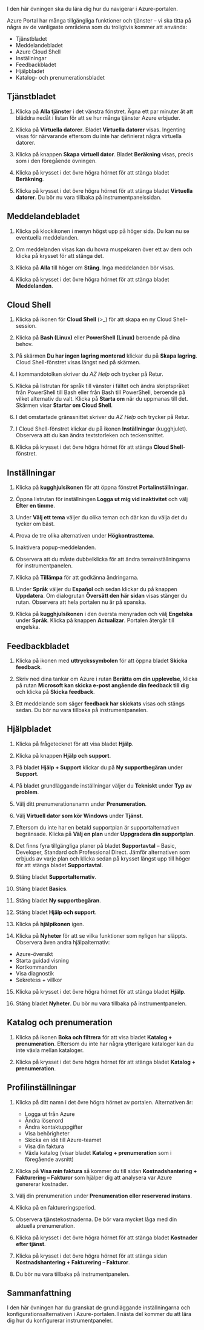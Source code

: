 I den här övningen ska du lära dig hur du navigerar i Azure-portalen. 

Azure Portal har många tillgängliga funktioner och tjänster – vi ska titta på några av de vanligaste områdena som du troligtvis kommer att använda:

* Tjänstbladet
* Meddelandebladet
* Azure Cloud Shell
* Inställningar
* Feedbackbladet
* Hjälpbladet
* Katalog- och prenumerationsbladet

## <a name="services-blade"></a>Tjänstbladet

1. Klicka på **Alla tjänster** i det vänstra fönstret. Ägna ett par minuter åt att bläddra nedåt i listan för att se hur många tjänster Azure erbjuder.

2. Klicka på **Virtuella datorer**. Bladet **Virtuella datorer** visas. Ingenting visas för närvarande eftersom du inte har definierat några virtuella datorer.

3. Klicka på knappen **Skapa virtuell dator**. Bladet **Beräkning** visas, precis som i den föregående övningen.

4. Klicka på krysset i det övre högra hörnet för att stänga bladet **Beräkning**.

5. Klicka på krysset i det övre högra hörnet för att stänga bladet **Virtuella datorer**. Du bör nu vara tillbaka på instrumentpanelssidan.

## <a name="notifications-blade"></a>Meddelandebladet

1. Klicka på klockikonen i menyn högst upp på höger sida. Du kan nu se eventuella meddelanden.

2. Om meddelanden visas kan du hovra muspekaren över ett av dem och klicka på krysset för att stänga det.

3. Klicka på **Alla** till höger om **Stäng**. Inga meddelanden bör visas.

4. Klicka på krysset i det övre högra hörnet för att stänga bladet **Meddelanden**.

## <a name="cloud-shell"></a>Cloud Shell

1. Klicka på ikonen för **Cloud Shell** (>_) för att skapa en ny Cloud Shell-session.

2. Klicka på **Bash (Linux)** eller **PowerShell (Linux)** beroende på dina behov.

3. På skärmen **Du har ingen lagring monterad** klickar du på **Skapa lagring**. Cloud Shell-fönstret visas längst ned på skärmen.

4. I kommandotolken skriver du *AZ Help* och trycker på Retur.

5. Klicka på listrutan för språk till vänster i fältet och ändra skriptspråket från PowerShell till Bash eller från Bash till PowerShell, beroende på vilket alternativ du valt. Klicka på **Starta om** när du uppmanas till det. Skärmen visar **Startar om Cloud Shell**.

6. I det omstartade gränssnittet skriver du *AZ Help* och trycker på Retur.

7. I Cloud Shell-fönstret klickar du på ikonen **Inställningar** (kugghjulet). Observera att du kan ändra textstorleken och teckensnittet.

8. Klicka på krysset i det övre högra hörnet för att stänga **Cloud Shell**-fönstret.

## <a name="settings"></a>Inställningar

1. Klicka på **kugghjulsikonen** för att öppna fönstret **Portalinställningar**.

2. Öppna listrutan för inställningen **Logga ut mig vid inaktivitet** och välj **Efter en timme**.

3. Under **Välj ett tema** väljer du olika teman och där kan du välja det du tycker om bäst.

4. Prova de tre olika alternativen under **Högkontrasttema**.

5. Inaktivera popup-meddelanden.

6. Observera att du måste dubbelklicka för att ändra temainställningarna för instrumentpanelen.

7. Klicka på **Tillämpa** för att godkänna ändringarna.

8. Under **Språk** väljer du **Español‎** och sedan klickar du på knappen **Uppdatera**. Om dialogrutan **Översätt den här sidan** visas stänger du rutan. Observera att hela portalen nu är på spanska.

9. Klicka på **kugghjulsikonen** i den översta menyraden och välj **Engelska** under **Språk**. Klicka på knappen **Actualizar**. Portalen återgår till engelska.

## <a name="feedback-blade"></a>Feedbackbladet

1. Klicka på ikonen med **uttryckssymbolen** för att öppna bladet **Skicka feedback**.

2. Skriv ned dina tankar om Azure i rutan **Berätta om din upplevelse**, klicka på rutan **Microsoft kan skicka e-post angående din feedback till dig** och klicka på **Skicka feedback**.

3. Ett meddelande som säger **feedback har skickats** visas och stängs sedan. Du bör nu vara tillbaka på instrumentpanelen.

## <a name="help-blade"></a>Hjälpbladet

1. Klicka på frågetecknet för att visa bladet **Hjälp**.

2. Klicka på knappen **Hjälp och support**.

3. På bladet **Hjälp + Support** klickar du på **Ny supportbegäran** under **Support**.

4. På bladet grundläggande inställningar väljer du **Tekniskt** under **Typ av problem**.

5. Välj ditt prenumerationsnamn under **Prenumeration**.

6. Välj **Virtuell dator som kör Windows** under **Tjänst**.

7. Eftersom du inte har en betald supportplan är supportalternativen begränsade. Klicka på **Välj en plan** under **Uppgradera din supportplan**.

8. Det finns fyra tillgängliga planer på bladet **Supportavtal** – Basic, Developer, Standard och Professional Direct. Jämför alternativen som erbjuds av varje plan och klicka sedan på krysset längst upp till höger för att stänga bladet **Supportavtal**.

9. Stäng bladet **Supportalternativ**.

10. Stäng bladet **Basics**.

11. Stäng bladet **Ny supportbegäran**.

12. Stäng bladet **Hjälp och support**.

13. Klicka på **hjälpikonen** igen.

14. Klicka på **Nyheter** för att se vilka funktioner som nyligen har släppts. Observera även andra hjälpalternativ:

* Azure-översikt
* Starta guidad visning
* Kortkommandon
* Visa diagnostik
* Sekretess + villkor

15. Klicka på krysset i det övre högra hörnet för att stänga bladet **Hjälp**.

16. Stäng bladet **Nyheter**. Du bör nu vara tillbaka på instrumentpanelen.

## <a name="directory-and-subscription"></a>Katalog och prenumeration

1. Klicka på ikonen **Boka och filtrera** för att visa bladet **Katalog + prenumeration**. Eftersom du inte har några ytterligare kataloger kan du inte växla mellan kataloger.

2. Klicka på krysset i det övre högra hörnet för att stänga bladet **Katalog + prenumeration**.

## <a name="profile-settings"></a>Profilinställningar

1. Klicka på ditt namn i det övre högra hörnet av portalen. Alternativen är:

    * Logga ut från Azure
    * Ändra lösenord
    * Ändra kontaktuppgifter
    * Visa behörigheter
    * Skicka en idé till Azure-teamet
    * Visa din faktura
    * Växla katalog (visar bladet **Katalog + prenumeration** som i föregående avsnitt)

2. Klicka på **Visa min faktura** så kommer du till sidan **Kostnadshantering + Fakturering – Fakturor** som hjälper dig att analysera var Azure genererar kostnader.

3. Välj din prenumeration under **Prenumeration eller reserverad instans**.

4. Klicka på en faktureringsperiod.

5. Observera tjänstekostnaderna. De bör vara mycket låga med din aktuella prenumeration.

6. Klicka på krysset i det övre högra hörnet för att stänga bladet **Kostnader efter tjänst**.

7. Klicka på krysset i det övre högra hörnet för att stänga sidan **Kostnadshantering + Fakturering – Fakturor**.

8. Du bör nu vara tillbaka på instrumentpanelen.

## <a name="summary"></a>Sammanfattning

I den här övningen har du granskat de grundläggande inställningarna och konfigurationsalternativen i Azure-portalen. I nästa del kommer du att lära dig hur du konfigurerar instrumentpaneler.
